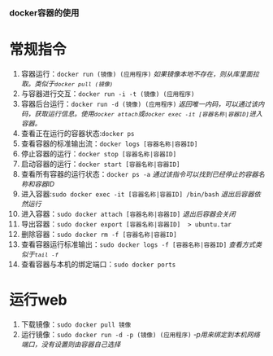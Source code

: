 ### docker容器的使用
# 常规指令
1. 容器运行：`docker run (镜像) (应用程序)`  *<font size=2>如果镜像本地不存在，则从库里面拉取。类似于`docker pull (镜像)`</font>*
2. 与容器进行交互：`docker run -i -t (镜像) (应用程序)`
3. 容器后台运行：`docker run -d (镜像) (应用程序)` *<font size=2>返回唯一内码，可以通过该内码，获取运行信息。使用`docker attach`或`docker exec -it [容器名称|容器ID]`进入容器。</font>*
4. 查看正在运行的容器状态:`docker ps` 
5. 查看容器的标准输出流：`docker logs [容器名称|容器ID]`
6. 停止容器的运行：`docker stop [容器名称|容器ID]`
7. 启动容器的运行：`docker start [容器名称|容器ID]`
8. 查看所有容器的运行状态：`docker ps -a`  *<font size=2>通过该指令可以找到已经停止的容器名称和容器ID</font>*
9. 进入容器:`sudo docker exec -it [容器名称|容器ID] /bin/bash` *<font size=2>退出后容器依然运行</font>*
10. 进入容器：`sudo docker attach [容器名称|容器ID]` *<font size=2>退出后容器会关闭</font>*
11. 导出容器：`sudo docker export [容器名称|容器ID]  > ubuntu.tar`
12. 删除容器：`sudo docker rm -f [容器名称|容器ID]`
13. 查看容器运行标准输出：`sudo docker logs -f [容器名称|容器ID]` *<font size=2>查看方式类似于`tail -f`</font>*
14. 查看容器与本机的绑定端口：`sudo docker ports`

# 运行web
1. 下载镜像：`sudo docker pull 镜像`
2. 运行镜像：`sudo docker run -d -p (镜像) (应用程序)` *<font size=2>-p用来绑定到本机网络端口，没有设置则由容器自己选择</font>*